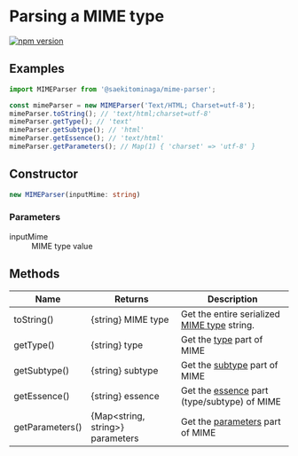 # Parsing a MIME type

[![npm version](https://badge.fury.io/js/%40saekitominaga%2Fmime-parser.svg)](https://badge.fury.io/js/%40saekitominaga%2Fmime-parser)

## Examples

```JavaScript
import MIMEParser from '@saekitominaga/mime-parser';

const mimeParser = new MIMEParser('Text/HTML; Charset=utf-8');
mimeParser.toString(); // 'text/html;charset=utf-8'
mimeParser.getType(); // 'text'
mimeParser.getSubtype(); // 'html'
mimeParser.getEssence(); // 'text/html'
mimeParser.getParameters(); // Map(1) { 'charset' => 'utf-8' }
```

## Constructor

```TypeScript
new MIMEParser(inputMime: string)
```

### Parameters

<dl>
<dt>inputMime</dt>
<dd>MIME type value</dd>
</dl>

## Methods

| Name | Returns | Description |
|-|-|-|
| toString() | {string} MIME type | Get the entire serialized [MIME type](https://mimesniff.spec.whatwg.org/#mime-type) string. |
| getType() | {string} type | Get the [type](https://mimesniff.spec.whatwg.org/#type) part of MIME |
| getSubtype() | {string} subtype | Get the [subtype](https://mimesniff.spec.whatwg.org/#subtype) part of MIME |
| getEssence() | {string} essence | Get the [essence](https://mimesniff.spec.whatwg.org/#mime-type-essence) part (type/subtype) of MIME |
| getParameters() | {Map<string, string>} parameters | Get the [parameters](https://mimesniff.spec.whatwg.org/#parameters) part of MIME |

